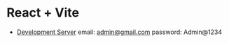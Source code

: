 # React + Vite

- [Development Server](https://ecom-dashboard-ten.vercel.app/)
email: admin@gmail.com
password: Admin@1234
